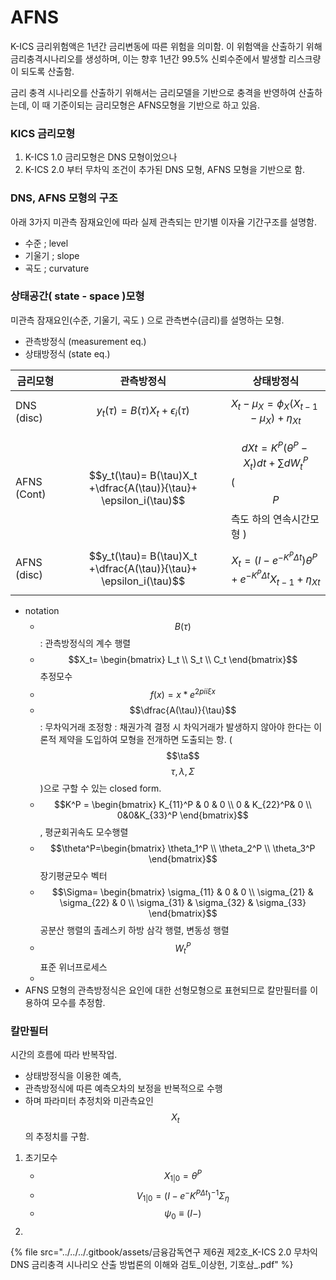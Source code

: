 # AFNS

K-ICS 금리위험액은 1년간 금리변동에 따른 위험을 의미함. 이 위험액을 산출하기 위해 금리충격시나리오를 생성하며,  이는 향후 1년간 99.5% 신뢰수준에서 발생할 리스크량이 되도록 산출함.&#x20;

금리 충격 시나리오를 산출하기 위해서는 금리모델을 기반으로 충격을 반영하여 산출하는데, 이 때 기준이되는 금리모형은 AFNS모형을 기반으로 하고 있음.&#x20;



### KICS 금리모형

1. K-ICS 1.0 금리모형은 DNS 모형이었으나&#x20;
2. K-ICS 2.0 부터 무차익 조건이 추가된  DNS 모형, AFNS 모형을 기반으로 함.&#x20;



### DNS, AFNS 모형의 구조

아래 3가지 미관측 잠재요인에 따라 실제 관측되는 만기별 이자율 기간구조를 설명함.&#x20;

* 수준 ; level
* 기울기 ; slope&#x20;
* 곡도 ; curvature&#x20;



### 상태공간(  state - space )모형&#x20;

미관측 잠재요인(수준,  기울기,  곡도 ) 으로   관측변수(금리)를  설명하는 모형.&#x20;

* 관측방정식 (measurement eq.)&#x20;
* 상태방정식 (state eq.)&#x20;

| 금리모형        | 관측방정식                                                              | 상태방정식                                                                           |
| ----------- | ------------------------------------------------------------------ | ------------------------------------------------------------------------------- |
| DNS (disc)  | $$y_t(\tau)= B(\tau)X_t + \epsilon_i(\tau)$$                       | $$X_t - \mu_X = \phi_X(X_{t-1} - \mu_X) + \eta_{Xt}$$                           |
| AFNS (Cont) | $$y_t(\tau)= B(\tau)X_t +\dfrac{A(\tau)}{\tau}+ \epsilon_i(\tau)$$ | $$dXt = K^P (\theta^P-X_t)dt + \sum dW_t^P$$   ( $$P$$측도 하의  연속시간모형 )           |
| AFNS (disc) | $$y_t(\tau)= B(\tau)X_t +\dfrac{A(\tau)}{\tau}+ \epsilon_i(\tau)$$ | $$X_t = (I - e^{-K^P\Delta t})\theta^P + e^{-K^P \Delta t}X_{t-1} + \eta_{Xt}$$ |

* notation&#x20;
  * $$B(\tau)$$: 관측방정식의 계수 행렬&#x20;
  * $$X_t= \begin{bmatrix}    L_t \\ S_t \\ C_t  \end{bmatrix}$$추정모수&#x20;
  * $$f(x) = x * e^{2 pi i \xi x}$$
  * &#x20;$$\dfrac{A(\tau)}{\tau}$$ : 무차익거래 조정항 : 채권가격 결정 시 차익거래가 발생하지 않아야 한다는 이론적 제약을 도입하여 모형을 전개하면 도출되는 항. ( $$\ta$$$$\tau , \lambda , \Sigma$$ )으로 구할 수 있는 closed form.
  * $$K^P = \begin{bmatrix}    K_{11}^P & 0 &  0 \\   0 & K_{22}^P& 0 \\ 0&0&K_{33}^P \end{bmatrix}$$, 평균회귀속도 모수행렬&#x20;
  * $$\theta^P=\begin{bmatrix}  \theta_1^P  \\  \theta_2^P \\ \theta_3^P \end{bmatrix}$$ 장기평균모수 벡터&#x20;
  * $$\Sigma= \begin{bmatrix}    \sigma_{11} & 0 & 0 \\   \sigma_{21} & \sigma_{22} & 0 \\ \sigma_{31} & \sigma_{32} & \sigma_{33} \end{bmatrix}$$ 공분산 행렬의 촐레스키 하방 삼각 행렬, 변동성 행렬&#x20;
  * $$W_t^P$$ 표준 위너프로세스&#x20;
  *
* AFNS 모형의 관측방정식은 요인에 대한 선형모형으로 표현되므로 칼만필터를 이용하여 모수를 추정함.&#x20;

### 칼만필터&#x20;

시간의 흐름에 따라 반복작업.&#x20;

* 상태방정식을 이용한 예측,&#x20;
* 관측방정식에 따른 예측오차의 보정을 반복적으로 수행
* 하며 파라미터 추정치와 미관측요인 $$X_t$$의 추정치를 구함.&#x20;

1. 초기모수&#x20;
   * $$X_{1|0} = \theta^P$$
   * $$V_{1|0} =  (I - e^-{K^{P \Delta t}})^{-1} \Sigma_\eta$$
   * $$\psi_0 \equiv (I - )$$
2.



{% file src="../../../.gitbook/assets/금융감독연구 제6권 제2호_K-ICS 2.0 무차익 DNS 금리충격 시나리오 산출 방법론의 이해와 검토_이상헌, 기호삼_.pdf" %}
